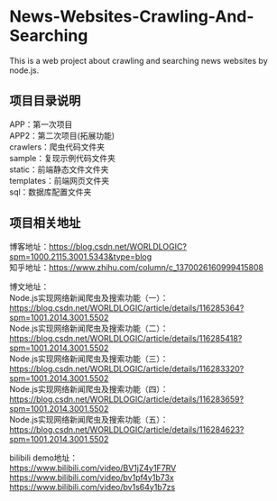 # News-Websites-Crawling-And-Searching
This is a web project about crawling and searching news websites by node.js.

## 项目目录说明
APP：第一次项目  
APP2：第二次项目(拓展功能)  
crawlers：爬虫代码文件夹  
sample：复现示例代码文件夹  
static：前端静态文件文件夹  
templates：前端网页文件夹  
sql：数据库配置文件夹

## 项目相关地址
博客地址：https://blog.csdn.net/WORLDLOGIC?spm=1000.2115.3001.5343&type=blog  
知乎地址：https://www.zhihu.com/column/c_1370026160999415808

博文地址：  
Node.js实现网络新闻爬虫及搜索功能（一）：https://blog.csdn.net/WORLDLOGIC/article/details/116285364?spm=1001.2014.3001.5502  
Node.js实现网络新闻爬虫及搜索功能（二）：https://blog.csdn.net/WORLDLOGIC/article/details/116285418?spm=1001.2014.3001.5502  
Node.js实现网络新闻爬虫及搜索功能（三）：https://blog.csdn.net/WORLDLOGIC/article/details/116283320?spm=1001.2014.3001.5502  
Node.js实现网络新闻爬虫及搜索功能（四）：https://blog.csdn.net/WORLDLOGIC/article/details/116283659?spm=1001.2014.3001.5502  
Node.js实现网络新闻爬虫及搜索功能（五）：https://blog.csdn.net/WORLDLOGIC/article/details/116284623?spm=1001.2014.3001.5502  

bilibili demo地址：  
https://www.bilibili.com/video/BV1jZ4y1F7RV  
https://www.bilibili.com/video/bv1pf4y1b73x  
https://www.bilibili.com/video/bv1s64y1b7zs  
